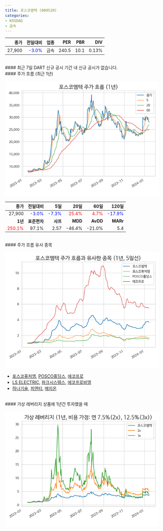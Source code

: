```yaml
---
title: 포스코엠텍 (009520)
categories:
- KOSDAQ
- 금속
---
```


|**종가**|**전일대비**|**업종**|**PER**|**PBR**|**DIV**|
|-------:|-----------:|-------:|------:|------:|------:|
|27,900|<span style="color: blue">-3.0%</span>|금속|240.5|10.1|0.13%|

<!-- more -->

<br>
#### 최근 7일 DART 신규 공시
기간 내 신규 공시가 없습니다.

<br>
#### 주가 흐름 (최근 1년)

![009520](/assets/images/stock/009520.png)

|**종가**|**전일대비**|**5일**|**20일**|**60일**|**120일**|
|---:|-------:|--:|---:|---:|----:|
|27,900|<span style="color: blue">-3.0%</span>|<span style="color: blue">-7.3%</span>|<span style="color: red">25.4%</span>|<span style="color: red">4.7%</span>|<span style="color: blue">-17.9%</span>|
|**1년**|**표준편차**|**샤프**|**MDD**|**AvDD**|**MARr**|
|<span style="color: red">250.1%</span>|97.1%|2.57|-46.4%|-21.0%|5.4|

<br>
#### 주가 흐름 유사 종목

![009520](/assets/images/stock/009520_corr.png)

- [포스코퓨처엠](/003670/), [POSCO홀딩스](/005490/), [에코프로](/086520/)
- [LS ELECTRIC](/010120/), [파크시스템스](/140860/), [에코프로비엠](/247540/)
- [하나기술](/299030/), [피엔티](/137400/), [메지온](/140410/)

<br>
#### 가상 레버리지 상품에 1년간 투자했을 때

![009520](/assets/images/stock/009520_2x.png)

[^corr]: 상관계수를 이용하여 분석하였습니다.